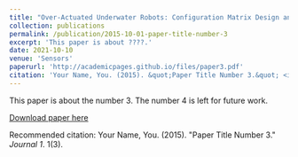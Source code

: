 ```yaml
---
title: "Over-Actuated Underwater Robots: Configuration Matrix Design and Perspectives"
collection: publications
permalink: /publication/2015-10-01-paper-title-number-3
excerpt: 'This paper is about ????.'
date: 2021-10-10
venue: 'Sensors'
paperurl: 'http://academicpages.github.io/files/paper3.pdf'
citation: 'Your Name, You. (2015). &quot;Paper Title Number 3.&quot; <i>Journal 1</i>. 1(3).'
---
```

This paper is about the number 3. The number 4 is left for future work.

[Download paper here](http://academicpages.github.io/files/paper3.pdf)

Recommended citation: Your Name, You. (2015). "Paper Title Number 3." <i>Journal 1</i>. 1(3).
